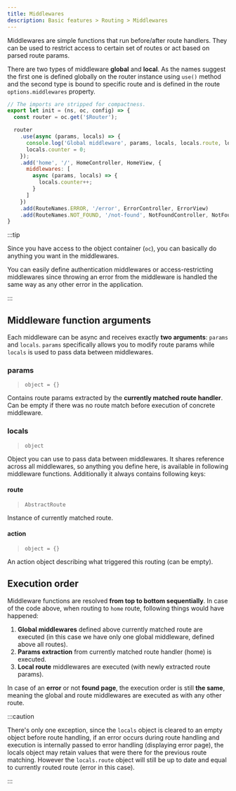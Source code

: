 ```yaml
---
title: Middlewares
description: Basic features > Routing > Middlewares
---
```


Middlewares are simple functions that run before/after route handlers. They can be used to restrict access to certain set of routes or act based on parsed route params.

There are two types of middleware **global** and **local**. As the names suggest the first one is defined globally on the router instance using `use()` method and the second type is bound to specific route and is defined in the route `options.middlewares` property.

```javascript title=./app/config/routes.js
// The imports are stripped for compactness.
export let init = (ns, oc, config) => {
  const router = oc.get('$Router');

  router
    .use(async (params, locals) => {
      console.log('Global middleware', params, locals, locals.route, locals.action);
      locals.counter = 0;
    });
    .add('home', '/', HomeController, HomeView, {
      middlewares: [
        async (params, locals) => {
          locals.counter++;
        }
      ]
    })
    .add(RouteNames.ERROR, '/error', ErrorController, ErrorView)
    .add(RouteNames.NOT_FOUND, '/not-found', NotFoundController, NotFoundView);
}
```

:::tip

Since you have access to the object container (`oc`), you can basically do anything you want in the middlewares.

You can easily define authentication middlewares or access-restricting middlewares since throwing an error from the middleware is handled the same way as any other error in the application.

:::

## Middleware function arguments

Each middleware can be async and receives exactly **two arguments**: `params` and `locals`. `params` specifically allows you to modify route params while `locals` is used to pass data between middlewares.

### params

> `object = {}`

Contains route params extracted by the **currently matched route handler**. Can be empty if there was no route match before execution of concrete middleware.

### locals

> `object`

Object you can use to pass data between middlewares. It shares reference across all middlewares, so anything you define here, is available in following middleware functions. Additionally it always contains following keys:

#### route

> `AbstractRoute`

Instance of currently matched route.

#### action

> `object = {}`

An action object describing what triggered this routing (can be empty).

## Execution order

Middleware functions are resolved **from top to bottom sequentially**. In case of the code above, when routing to `home` route, following things would have happened:

 1. **Global middlewares** defined above currently matched route are executed (in this case we have only one global middleware, defined above all routes).
 2. **Params extraction** from currently matched route handler (home) is executed.
 3. **Local route** middlewares are executed (with newly extracted route params).

In case of an **error** or not **found page**, the execution order is still **the same**, meaning the global and route middlewares are executed as with any other route.

:::caution

There's only one exception, since the `locals` object is cleared to an empty object before route handling, if an error occurs during route handling and execution is internally passed to error handling (displaying error page), the locals object may retain values that were there for the previous route matching. However the `locals.route` object will still be up to date and equal to currently routed route (error in this case).

:::
